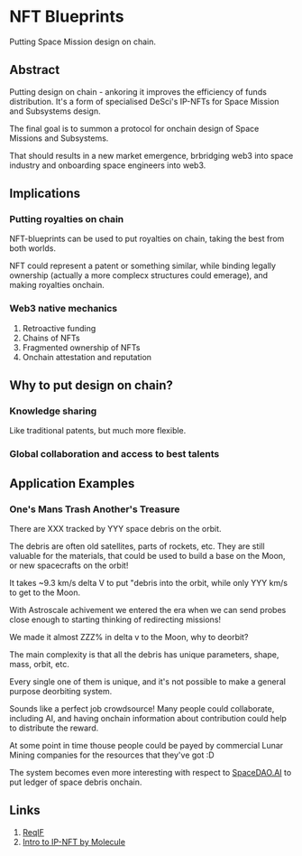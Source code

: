 # NFT Blueprints

Putting Space Mission design on chain.

## Abstract

Putting design on chain - ankoring it improves the efficiency of funds distribution. It's a form of specialised DeSci's IP-NFTs for Space Mission and Subsystems design.

The final goal is to summon a protocol for onchain design of Space Missions and Subsystems. 

That should results in a new market emergence, brbridging web3 into space industry and onboarding space engineers into web3.

## Implications

### Putting royalties on chain

NFT-blueprints can be used to put royalties on chain, taking the best from both worlds.

NFT could represent a patent or something similar, while binding legally ownership (actually a more complecx structures could emerage), and making royalties onchain.

### Web3 native mechanics

1. Retroactive funding
2. Chains of NFTs
3. Fragmented ownership of NFTs
4. Onchain attestation and reputation

## Why to put design on chain?

### Knowledge sharing

Like traditional patents, but much more flexible.

### Global collaboration and access to best talents

## Application Examples

### One's Mans Trash Another's Treasure

There are XXX tracked by YYY space debris on the orbit.

The debris are often old satellites, parts of rockets, etc. They are still valuable for the materials, that could be used to build a base on the Moon, or new spacecrafts on the orbit!

It takes ~9.3 km/s delta V to put "debris into the orbit, while only YYY km/s to get to the Moon.

With Astroscale achivement we entered the era when we can send probes close enough to starting thinking of redirecting missions!

We made it almost ZZZ% in delta v to the Moon, why to deorbit? 

The main complexity is that all the debris has unique parameters, shape, mass, orbit, etc.

Every single one of them is unique, and it's not possible to make a general purpose deorbiting system.

Sounds like a perfect job crowdsource! Many people could collaborate, including AI, and having onchain information about contribution could help to distribute the reward. 

At some point in time thouse people could be payed by commercial Lunar Mining companies for the resources that they've got :D

The system becomes even more interesting with respect to [SpaceDAO.AI](https://spacedao.ai/) to put ledger of space debris onchain.

## Links

1. [ReqIF](https://en.wikipedia.org/wiki/Requirements_Interchange_Format)
2. [Intro to IP-NFT by Molecule](https://docs.molecule.to/documentation/ip-nfts/intro-to-ip-nft)